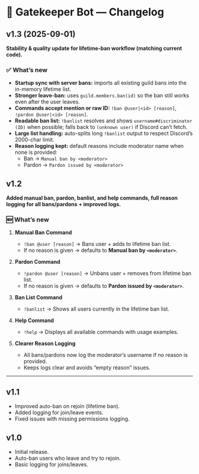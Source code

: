 # 📜 Gatekeeper Bot — Changelog

## v1.3 (2025-09-01)
**Stability & quality update for lifetime-ban workflow (matching current code).**

### ✅ What’s new
- **Startup sync with server bans:** imports all existing guild bans into the in-memory lifetime list.
- **Stronger leave-ban:** uses `guild.members.ban(id)` so the ban still works even after the user leaves.
- **Commands accept mention or raw ID:** `!ban @user|<id> [reason]`, `!pardon @user|<id> [reason]`.
- **Readable ban list:** `!banlist` resolves and shows `username#discriminator (ID)` when possible; falls back to `(unknown user)` if Discord can’t fetch.
- **Large list handling:** auto-splits long `!banlist` output to respect Discord’s 2000-char limit.
- **Reason logging kept:** default reasons include moderator name when none is provided:
  - Ban → `Manual ban by <moderator>`
  - Pardon → `Pardon issued by <moderator>`

## v1.2
**Added manual ban, pardon, banlist, and help commands, full reason logging for all bans/pardons + improved logs.**

### 🆕 What’s new
1. **Manual Ban Command**
   - `!ban @user [reason]` → Bans user + adds to lifetime ban list.
   - If no reason is given → defaults to **Manual ban by `<moderator>`**.

2. **Pardon Command**
   - `!pardon @user [reason]` → Unbans user + removes from lifetime ban list.
   - If no reason is given → defaults to **Pardon issued by `<moderator>`**.

3. **Ban List Command**
   - `!banlist` → Shows all users currently in the lifetime ban list.

4. **Help Command**
   - `!help` → Displays all available commands with usage examples.

5. **Clearer Reason Logging**
   - All bans/pardons now log the moderator’s username if no reason is provided.
   - Keeps logs clear and avoids “empty reason” issues.

---

## v1.1
- Improved auto-ban on rejoin (lifetime ban).
- Added logging for join/leave events.
- Fixed issues with missing permissions logging.

## v1.0
- Initial release.
- Auto-ban users who leave and try to rejoin.
- Basic logging for joins/leaves.
